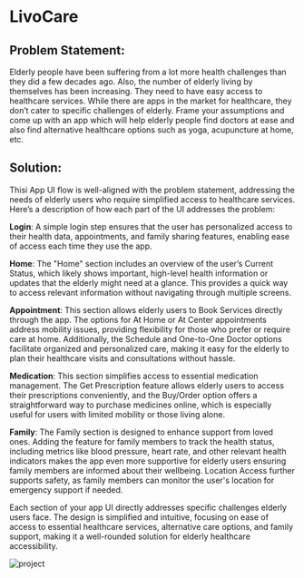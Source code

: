 # LivoCare

## Problem Statement:
Elderly people have been suffering from a lot more health challenges than they did
a few decades ago. Also, the number of elderly living by themselves has been
increasing. They need to have easy access to healthcare services. While there are
apps in the market for healthcare, they don’t cater to specific challenges of elderly.
Frame your assumptions and come up with an app which will help elderly people
find doctors at ease and also find alternative healthcare options such as yoga,
acupuncture at home, etc.

## Solution:
Thisi App UI flow is well-aligned with the problem statement, addressing the needs of elderly users who require simplified access to healthcare services. Here’s a description of how each part of the UI addresses the problem:

**Login**: A simple login step ensures that the user has personalized access to their health data, appointments, and family sharing features, enabling ease of access each time they use the app.

**Home**: The "Home" section includes an overview of the user’s Current Status, which likely shows important, high-level health information or updates that the elderly might need at a glance. This provides a quick way to access relevant information without navigating through multiple screens.

**Appointment**: This section allows elderly users to Book Services directly through the app. The options for At Home or At Center appointments address mobility issues, providing flexibility for those who prefer or require care at home. Additionally, the Schedule and One-to-One Doctor options facilitate organized and personalized care, making it easy for the elderly to plan their healthcare visits and consultations without hassle.

**Medication**: This section simplifies access to essential medication management. The Get Prescription feature allows elderly users to access their prescriptions conveniently, and the Buy/Order option offers a straightforward way to purchase medicines online, which is especially useful for users with limited mobility or those living alone.

**Family**: The Family section is designed to enhance support from loved ones. Adding the feature for family members to track the health status, including metrics like blood pressure,  heart rate, and other relevant health indicators makes the app even more supportive for elderly users ensuring family members are informed about their wellbeing. Location Access further supports safety, as family members can monitor the user's location for emergency support if needed.

Each section of your app UI directly addresses specific challenges elderly users face. The design is simplified and intuitive, focusing on ease of access to essential healthcare services, alternative care options, and family support, making it a well-rounded solution for elderly healthcare accessibility.

![project](https://github.com/user-attachments/assets/e22a6128-2998-4711-9987-b7e993ff3a89)
